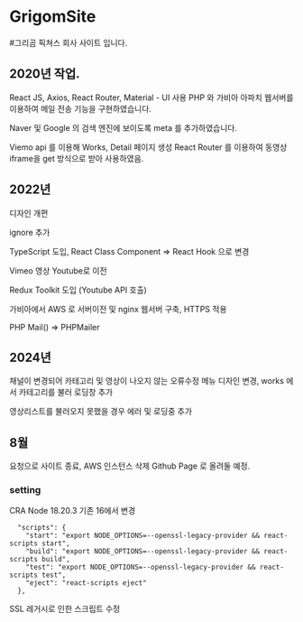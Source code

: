 # GrigomSite
#그리곰 픽쳐스 회사 사이트 입니다.

## 2020년 작업.

React JS, Axios, React Router, Material - UI 사용
PHP 와 가비아 아파치 웹서버를 이용하여 메일 전송 기능을 구현하였습니다.

Naver 및 Google 의 검색 엔진에 보이도록 meta 를 추가하였습니다.

Viemo api 를 이용해 Works, Detail 페이지 생성
React Router 를 이용하여 동영상 iframe을 get 방식으로 받아 사용하였음.

## 2022년

디자인 개편

ignore 추가 

TypeScript 도입, React Class Component => React Hook 으로 변경

Vimeo 영상 Youtube로 이전

Redux Toolkit 도입 (Youtube API 호출)

가비아에서 AWS 로 서버이전 및 nginx 웹서버 구축, HTTPS 적용

PHP Mail() => PHPMailer 

## 2024년

채널이 변경되어 카테고리 및 영상이 나오지 않는 오류수정
메뉴 디자인 변경, works 에서 카테고리를 불러 로딩창 추가

영상리스트를 불러오지 못했을 경우 에러 및 로딩중 추가

## 8월

요청으로 사이트 종료, AWS 인스턴스 삭제 
Github Page 로 올려둘 예정.


### setting 

CRA
Node 18.20.3 기존 16에서 변경

```
  "scripts": {
    "start": "export NODE_OPTIONS=--openssl-legacy-provider && react-scripts start",
    "build": "export NODE_OPTIONS=--openssl-legacy-provider && react-scripts build",
    "test": "export NODE_OPTIONS=--openssl-legacy-provider && react-scripts test",
    "eject": "react-scripts eject"
  },
```
SSL 레거시로 인한 스크립트 수정
